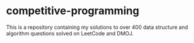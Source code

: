 # competitive-programming

This is a repository containing my solutions to over 400 data structure and algorithm questions solved on LeetCode and DMOJ.
